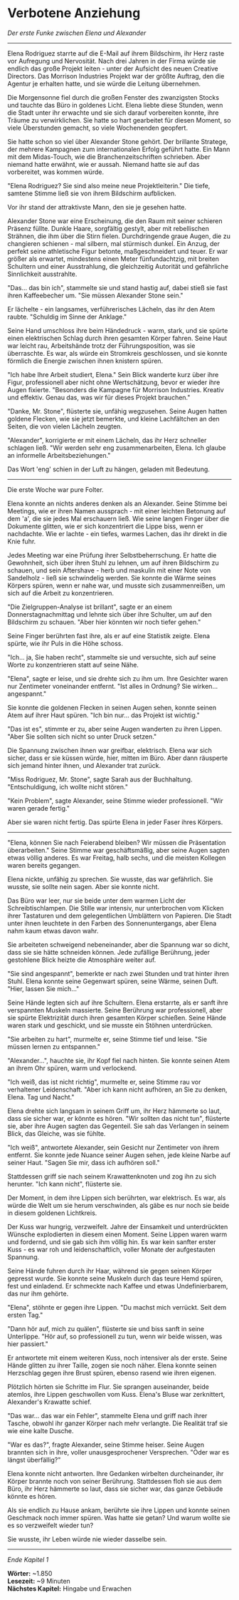# Verbotene Anziehung

*Der erste Funke zwischen Elena und Alexander*

---

Elena Rodriguez starrte auf die E-Mail auf ihrem Bildschirm, ihr Herz raste vor Aufregung und Nervosität. Nach drei Jahren in der Firma würde sie endlich das große Projekt leiten - unter der Aufsicht des neuen Creative Directors. Das Morrison Industries Projekt war der größte Auftrag, den die Agentur je erhalten hatte, und sie würde die Leitung übernehmen.

Die Morgensonne fiel durch die großen Fenster des zwanzigsten Stocks und tauchte das Büro in goldenes Licht. Elena liebte diese Stunden, wenn die Stadt unter ihr erwachte und sie sich darauf vorbereiten konnte, ihre Träume zu verwirklichen. Sie hatte so hart gearbeitet für diesen Moment, so viele Überstunden gemacht, so viele Wochenenden geopfert.

Sie hatte schon so viel über Alexander Stone gehört. Der brillante Stratege, der mehrere Kampagnen zum internationalen Erfolg geführt hatte. Ein Mann mit dem Midas-Touch, wie die Branchenzeitschriften schrieben. Aber niemand hatte erwähnt, wie er aussah. Niemand hatte sie auf das vorbereitet, was kommen würde.

"Elena Rodriguez? Sie sind also meine neue Projektleiterin." Die tiefe, samtene Stimme ließ sie von ihrem Bildschirm aufblicken.

Vor ihr stand der attraktivste Mann, den sie je gesehen hatte. 

Alexander Stone war eine Erscheinung, die den Raum mit seiner schieren Präsenz füllte. Dunkle Haare, sorgfältig gestylt, aber mit rebellischen Strähnen, die ihm über die Stirn fielen. Durchdringende graue Augen, die zu changieren schienen - mal silbern, mal stürmisch dunkel. Ein Anzug, der perfekt seine athletische Figur betonte, maßgeschneidert und teuer. Er war größer als erwartet, mindestens einen Meter fünfundachtzig, mit breiten Schultern und einer Ausstrahlung, die gleichzeitig Autorität und gefährliche Sinnlichkeit ausstrahlte.

"Das... das bin ich", stammelte sie und stand hastig auf, dabei stieß sie fast ihren Kaffeebecher um. "Sie müssen Alexander Stone sein."

Er lächelte - ein langsames, verführerisches Lächeln, das ihr den Atem raubte. "Schuldig im Sinne der Anklage."

Seine Hand umschloss ihre beim Händedruck - warm, stark, und sie spürte einen elektrischen Schlag durch ihren gesamten Körper fahren. Seine Haut war leicht rau, Arbeitshände trotz der Führungsposition, was sie überraschte. Es war, als würde ein Stromkreis geschlossen, und sie konnte förmlich die Energie zwischen ihnen knistern spüren.

"Ich habe Ihre Arbeit studiert, Elena." Sein Blick wanderte kurz über ihre Figur, professionell aber nicht ohne Wertschätzung, bevor er wieder ihre Augen fixierte. "Besonders die Kampagne für Morrison Industries. Kreativ und effektiv. Genau das, was wir für dieses Projekt brauchen."

"Danke, Mr. Stone", flüsterte sie, unfähig wegzusehen. Seine Augen hatten goldene Flecken, wie sie jetzt bemerkte, und kleine Lachfältchen an den Seiten, die von vielen Lächeln zeugten.

"Alexander", korrigierte er mit einem Lächeln, das ihr Herz schneller schlagen ließ. "Wir werden sehr eng zusammenarbeiten, Elena. Ich glaube an informelle Arbeitsbeziehungen."

Das Wort 'eng' schien in der Luft zu hängen, geladen mit Bedeutung.

---

Die erste Woche war pure Folter. 

Elena konnte an nichts anderes denken als an Alexander. Seine Stimme bei Meetings, wie er ihren Namen aussprach - mit einer leichten Betonung auf dem 'a', die sie jedes Mal erschauern ließ. Wie seine langen Finger über die Dokumente glitten, wie er sich konzentriert die Lippe biss, wenn er nachdachte. Wie er lachte - ein tiefes, warmes Lachen, das ihr direkt in die Knie fuhr.

Jedes Meeting war eine Prüfung ihrer Selbstbeherrschung. Er hatte die Gewohnheit, sich über ihren Stuhl zu lehnen, um auf ihren Bildschirm zu schauen, und sein Aftershave - herb und maskulin mit einer Note von Sandelholz - ließ sie schwindelig werden. Sie konnte die Wärme seines Körpers spüren, wenn er nahe war, und musste sich zusammenreißen, um sich auf die Arbeit zu konzentrieren.

"Die Zielgruppen-Analyse ist brillant", sagte er an einem Donnerstagnachmittag und lehnte sich über ihre Schulter, um auf den Bildschirm zu schauen. "Aber hier könnten wir noch tiefer gehen."

Seine Finger berührten fast ihre, als er auf eine Statistik zeigte. Elena spürte, wie ihr Puls in die Höhe schoss.

"Ich... ja, Sie haben recht", stammelte sie und versuchte, sich auf seine Worte zu konzentrieren statt auf seine Nähe.

"Elena", sagte er leise, und sie drehte sich zu ihm um. Ihre Gesichter waren nur Zentimeter voneinander entfernt. "Ist alles in Ordnung? Sie wirken... angespannt."

Sie konnte die goldenen Flecken in seinen Augen sehen, konnte seinen Atem auf ihrer Haut spüren. "Ich bin nur... das Projekt ist wichtig."

"Das ist es", stimmte er zu, aber seine Augen wanderten zu ihren Lippen. "Aber Sie sollten sich nicht so unter Druck setzen."

Die Spannung zwischen ihnen war greifbar, elektrisch. Elena war sich sicher, dass er sie küssen würde, hier, mitten im Büro. Aber dann räusperte sich jemand hinter ihnen, und Alexander trat zurück.

"Miss Rodriguez, Mr. Stone", sagte Sarah aus der Buchhaltung. "Entschuldigung, ich wollte nicht stören."

"Kein Problem", sagte Alexander, seine Stimme wieder professionell. "Wir waren gerade fertig."

Aber sie waren nicht fertig. Das spürte Elena in jeder Faser ihres Körpers.

---

"Elena, können Sie nach Feierabend bleiben? Wir müssen die Präsentation überarbeiten." Seine Stimme war geschäftsmäßig, aber seine Augen sagten etwas völlig anderes. Es war Freitag, halb sechs, und die meisten Kollegen waren bereits gegangen.

Elena nickte, unfähig zu sprechen. Sie wusste, das war gefährlich. Sie wusste, sie sollte nein sagen. Aber sie konnte nicht.

Das Büro war leer, nur sie beide unter dem warmen Licht der Schreibtischlampen. Die Stille war intensiv, nur unterbrochen vom Klicken ihrer Tastaturen und dem gelegentlichen Umblättern von Papieren. Die Stadt unter ihnen leuchtete in den Farben des Sonnenuntergangs, aber Elena nahm kaum etwas davon wahr.

Sie arbeiteten schweigend nebeneinander, aber die Spannung war so dicht, dass sie sie hätte schneiden können. Jede zufällige Berührung, jeder gestohlene Blick heizte die Atmosphäre weiter auf.

"Sie sind angespannt", bemerkte er nach zwei Stunden und trat hinter ihren Stuhl. Elena konnte seine Gegenwart spüren, seine Wärme, seinen Duft. "Hier, lassen Sie mich..."

Seine Hände legten sich auf ihre Schultern. Elena erstarrte, als er sanft ihre verspannten Muskeln massierte. Seine Berührung war professionell, aber sie spürte Elektrizität durch ihren gesamten Körper schießen. Seine Hände waren stark und geschickt, und sie musste ein Stöhnen unterdrücken.

"Sie arbeiten zu hart", murmelte er, seine Stimme tief und leise. "Sie müssen lernen zu entspannen."

"Alexander...", hauchte sie, ihr Kopf fiel nach hinten. Sie konnte seinen Atem an ihrem Ohr spüren, warm und verlockend.

"Ich weiß, das ist nicht richtig", murmelte er, seine Stimme rau vor verhaltener Leidenschaft. "Aber ich kann nicht aufhören, an Sie zu denken, Elena. Tag und Nacht."

Elena drehte sich langsam in seinem Griff um, ihr Herz hämmerte so laut, dass sie sicher war, er könnte es hören. "Wir sollten das nicht tun", flüsterte sie, aber ihre Augen sagten das Gegenteil. Sie sah das Verlangen in seinem Blick, das Gleiche, was sie fühlte.

"Ich weiß", antwortete Alexander, sein Gesicht nur Zentimeter von ihrem entfernt. Sie konnte jede Nuance seiner Augen sehen, jede kleine Narbe auf seiner Haut. "Sagen Sie mir, dass ich aufhören soll."

Stattdessen griff sie nach seinem Krawattenknoten und zog ihn zu sich herunter. "Ich kann nicht", flüsterte sie.

Der Moment, in dem ihre Lippen sich berührten, war elektrisch. Es war, als würde die Welt um sie herum verschwinden, als gäbe es nur noch sie beide in diesem goldenen Lichtkreis.

Der Kuss war hungrig, verzweifelt. Jahre der Einsamkeit und unterdrückten Wünsche explodierten in diesem einen Moment. Seine Lippen waren warm und fordernd, und sie gab sich ihm völlig hin. Es war kein sanfter erster Kuss - es war roh und leidenschaftlich, voller Monate der aufgestauten Spannung.

Seine Hände fuhren durch ihr Haar, während sie gegen seinen Körper gepresst wurde. Sie konnte seine Muskeln durch das teure Hemd spüren, fest und einladend. Er schmeckte nach Kaffee und etwas Undefinierbarem, das nur ihm gehörte.

"Elena", stöhnte er gegen ihre Lippen. "Du machst mich verrückt. Seit dem ersten Tag."

"Dann hör auf, mich zu quälen", flüsterte sie und biss sanft in seine Unterlippe. "Hör auf, so professionell zu tun, wenn wir beide wissen, was hier passiert."

Er antwortete mit einem weiteren Kuss, noch intensiver als der erste. Seine Hände glitten zu ihrer Taille, zogen sie noch näher. Elena konnte seinen Herzschlag gegen ihre Brust spüren, ebenso rasend wie ihren eigenen.

Plötzlich hörten sie Schritte im Flur. Sie sprangen auseinander, beide atemlos, ihre Lippen geschwollen vom Kuss. Elena's Bluse war zerknittert, Alexander's Krawatte schief.

"Das war... das war ein Fehler", stammelte Elena und griff nach ihrer Tasche, obwohl ihr ganzer Körper nach mehr verlangte. Die Realität traf sie wie eine kalte Dusche.

"War es das?", fragte Alexander, seine Stimme heiser. Seine Augen brannten sich in ihre, voller unausgesprochener Versprechen. "Oder war es längst überfällig?"

Elena konnte nicht antworten. Ihre Gedanken wirbelten durcheinander, ihr Körper brannte noch von seiner Berührung. Stattdessen floh sie aus dem Büro, ihr Herz hämmerte so laut, dass sie sicher war, das ganze Gebäude könnte es hören.

Als sie endlich zu Hause ankam, berührte sie ihre Lippen und konnte seinen Geschmack noch immer spüren. Was hatte sie getan? Und warum wollte sie es so verzweifelt wieder tun?

Sie wusste, ihr Leben würde nie wieder dasselbe sein.

---

*Ende Kapitel 1*

**Wörter:** ~1.850  
**Lesezeit:** ~9 Minuten  
**Nächstes Kapitel:** Hingabe und Erwachen